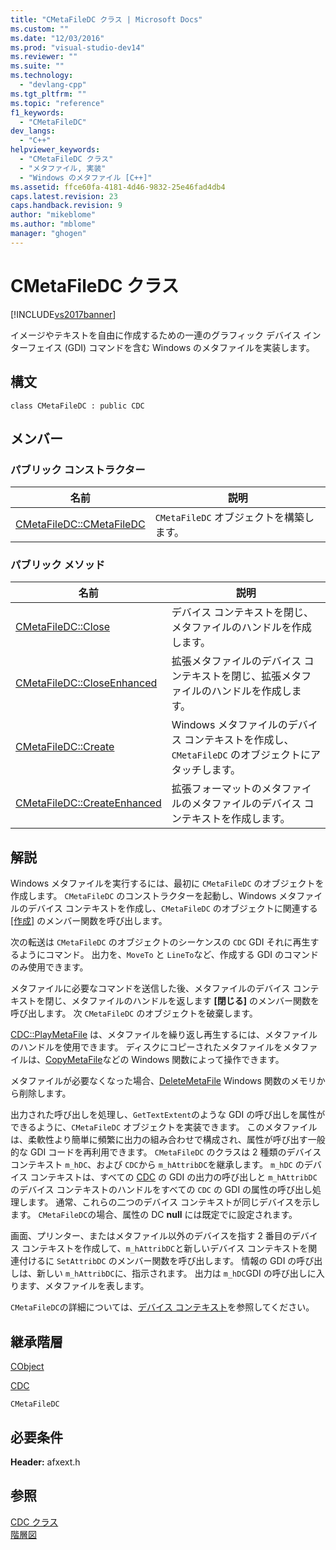 ```yaml
---
title: "CMetaFileDC クラス | Microsoft Docs"
ms.custom: ""
ms.date: "12/03/2016"
ms.prod: "visual-studio-dev14"
ms.reviewer: ""
ms.suite: ""
ms.technology: 
  - "devlang-cpp"
ms.tgt_pltfrm: ""
ms.topic: "reference"
f1_keywords: 
  - "CMetaFileDC"
dev_langs: 
  - "C++"
helpviewer_keywords: 
  - "CMetaFileDC クラス"
  - "メタファイル, 実装"
  - "Windows のメタファイル [C++]"
ms.assetid: ffce60fa-4181-4d46-9832-25e46fad4db4
caps.latest.revision: 23
caps.handback.revision: 9
author: "mikeblome"
ms.author: "mblome"
manager: "ghogen"
---
```

# CMetaFileDC クラス
[!INCLUDE[vs2017banner](../../assembler/inline/includes/vs2017banner.md)]

イメージやテキストを自由に作成するための一連のグラフィック デバイス インターフェイス \(GDI\) コマンドを含む Windows のメタファイルを実装します。  
  
## 構文  
  
```  
class CMetaFileDC : public CDC  
```  
  
## メンバー  
  
### パブリック コンストラクター  
  
|名前|説明|  
|--------|--------|  
|[CMetaFileDC::CMetaFileDC](../Topic/CMetaFileDC::CMetaFileDC.md)|`CMetaFileDC` オブジェクトを構築します。|  
  
### パブリック メソッド  
  
|名前|説明|  
|--------|--------|  
|[CMetaFileDC::Close](../Topic/CMetaFileDC::Close.md)|デバイス コンテキストを閉じ、メタファイルのハンドルを作成します。|  
|[CMetaFileDC::CloseEnhanced](../Topic/CMetaFileDC::CloseEnhanced.md)|拡張メタファイルのデバイス コンテキストを閉じ、拡張メタファイルのハンドルを作成します。|  
|[CMetaFileDC::Create](../Topic/CMetaFileDC::Create.md)|Windows メタファイルのデバイス コンテキストを作成し、`CMetaFileDC` のオブジェクトにアタッチします。|  
|[CMetaFileDC::CreateEnhanced](../Topic/CMetaFileDC::CreateEnhanced.md)|拡張フォーマットのメタファイルのメタファイルのデバイス コンテキストを作成します。|  
  
## 解説  
 Windows メタファイルを実行するには、最初に `CMetaFileDC` のオブジェクトを作成します。  `CMetaFileDC` のコンストラクターを起動し、Windows メタファイルのデバイス コンテキストを作成し、`CMetaFileDC` のオブジェクトに関連する [&#91;作成&#93;](../Topic/CMetaFileDC::Create.md) のメンバー関数を呼び出します。  
  
 次の転送は `CMetaFileDC` のオブジェクトのシーケンスの `CDC` GDI それに再生するようにコマンド。  出力を、`MoveTo` と `LineTo`など、作成する GDI のコマンドのみ使用できます。  
  
 メタファイルに必要なコマンドを送信した後、メタファイルのデバイス コンテキストを閉じ、メタファイルのハンドルを返します **\[閉じる\]** のメンバー関数を呼び出します。  次 `CMetaFileDC` のオブジェクトを破棄します。  
  
 [CDC::PlayMetaFile](../Topic/CDC::PlayMetaFile.md) は、メタファイルを繰り返し再生するには、メタファイルのハンドルを使用できます。  ディスクにコピーされたメタファイルをメタファイルは、[CopyMetaFile](http://msdn.microsoft.com/library/windows/desktop/dd183480)などの Windows 関数によって操作できます。  
  
 メタファイルが必要なくなった場合、[DeleteMetaFile](http://msdn.microsoft.com/library/windows/desktop/dd183537) Windows 関数のメモリから削除します。  
  
 出力された呼び出しを処理し、`GetTextExtent`のような GDI の呼び出しを属性ができるように、`CMetaFileDC` オブジェクトを実装できます。  このメタファイルは、柔軟性より簡単に頻繁に出力の組み合わせで構成され、属性が呼び出す一般的な GDI コードを再利用できます。  `CMetaFileDC` のクラスは 2 種類のデバイス コンテキスト `m_hDC`、および `CDC`から `m_hAttribDC`を継承します。  `m_hDC` のデバイス コンテキストは、すべての [CDC](../Topic/CDC%20Class.md) の GDI の出力の呼び出しと `m_hAttribDC` のデバイス コンテキストのハンドルをすべての `CDC` の GDI の属性の呼び出し処理します。  通常、これらの二つのデバイス コンテキストが同じデバイスを示します。  `CMetaFileDC`の場合、属性の DC **null** には既定でに設定されます。  
  
 画面、プリンター、またはメタファイル以外のデバイスを指す 2 番目のデバイス コンテキストを作成して、`m_hAttribDC`と新しいデバイス コンテキストを関連付けるに `SetAttribDC` のメンバー関数を呼び出します。  情報の GDI の呼び出しは、新しい `m_hAttribDC`に、指示されます。  出力は `m_hDC`GDI の呼び出しに入ります、メタファイルを表します。  
  
 `CMetaFileDC`の詳細については、[デバイス コンテキスト](../Topic/Device%20Contexts.md)を参照してください。  
  
## 継承階層  
 [CObject](../Topic/CObject%20Class.md)  
  
 [CDC](../Topic/CDC%20Class.md)  
  
 `CMetaFileDC`  
  
## 必要条件  
 **Header:** afxext.h  
  
## 参照  
 [CDC クラス](../Topic/CDC%20Class.md)   
 [階層図](../../mfc/hierarchy-chart.md)